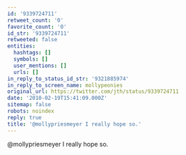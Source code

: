 ```yaml
---
id: '9339724711'
retweet_count: '0'
favorite_count: '0'
id_str: '9339724711'
retweeted: false
entities:
  hashtags: []
  symbols: []
  user_mentions: []
  urls: []
in_reply_to_status_id_str: '9321885974'
in_reply_to_screen_name: mollypeonies
original_url: https://twitter.com/jth/status/9339724711
date: '2010-02-19T15:41:09.000Z'
sitemap: false
robots: noindex
reply: true
title: '@mollypriesmeyer I really hope so.'
---
```


@mollypriesmeyer I really hope so.
